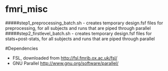 # fmri_misc

#####step1_preprocessing_batch.sh - creates temporary design.fsf files for preprocessing, for all subjects and runs that are piped through parallel 
#####step2_firstlevel_batch.sh - creates temporary design.fsf files for stats+post-stats, for all subjects and runs that are piped through parallel

#Dependencies
* FSL, downloaded from http://fsl.fmrib.ox.ac.uk/fsl/
* GNU Parallel http://www.gnu.org/software/parallel/
